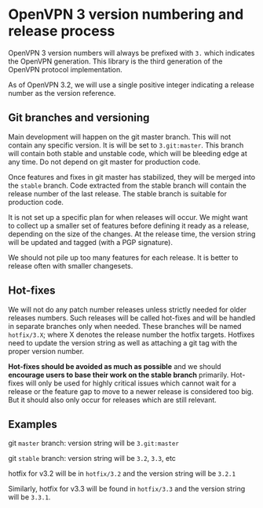 OpenVPN 3 version numbering and release process
===============================================

OpenVPN 3 version numbers will always be prefixed with `3.` which
indicates the OpenVPN generation. This library is the third generation
of the OpenVPN protocol implementation.

As of OpenVPN 3.2, we will use a single positive integer indicating a
release number as the version reference.

Git branches and versioning
---------------------------

Main development will happen on the git master branch. This will not
contain any specific version. It is will be set to `3.git:master`. This
branch will contain both stable and unstable code, which will be
bleeding edge at any time. Do not depend on git master for production
code.

Once features and fixes in git master has stabilized, they will be
merged into the `stable` branch. Code extracted from the stable branch
will contain the release number of the last release. The stable branch
is suitable for production code.

It is not set up a specific plan for when releases will occur. We might
want to collect up a smaller set of features before defining it ready as
a release, depending on the size of the changes. At the release time,
the version string will be updated and tagged (with a PGP signature).

We should not pile up too many features for each release. It is better
to release often with smaller changesets.

Hot-fixes
---------

We will not do any patch number releases unless strictly needed for
older releases numbers. Such releases will be called hot-fixes and will
be handled in separate branches only when needed. These branches will be
named `hotfix/3.X`; where X denotes the release number the hotfix
targets. Hotfixes need to update the version string as well as attaching
a git tag with the proper version number.

**Hot-fixes should be avoided as much as possible** and we should
**encourage users to base their work on the stable branch** primarily.
Hot-fixes will only be used for highly critical issues which cannot wait
for a release or the feature gap to move to a newer release is
considered too big. But it should also only occur for releases which are
still relevant.

Examples
--------

git `master` branch: version string will be `3.git:master`

git `stable` branch: version string will be `3.2`, `3.3`, etc

hotfix for v3.2 will be in `hotfix/3.2` and the version string will be
`3.2.1`

Similarly, hotfix for v3.3 will be found in `hotfix/3.3` and the version
string will be `3.3.1`.
